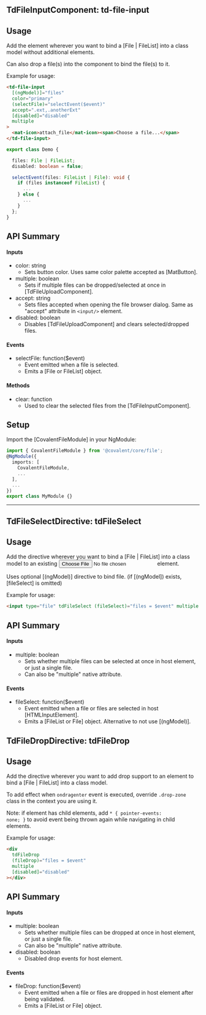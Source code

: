 ## TdFileInputComponent: td-file-input

## Usage

Add the element wherever you want to bind a [File | FileList] into a class model without additional elements.

Can also drop a file(s) into the component to bind the file(s) to it.

Example for usage:

```html
<td-file-input
  [(ngModel)]="files"
  color="primary"
  (selectFile)="selectEvent($event)"
  accept=".ext,.anotherExt"
  [disabled]="disabled"
  multiple
>
  <mat-icon>attach_file</mat-icon><span>Choose a file...</span>
</td-file-input>
```

```typescript
export class Demo {

  files: File | FileList;
  disabled: boolean = false;

  selectEvent(files: FileList | File): void {
    if (files instanceof FileList) {
      ...
    } else {
      ...
    }
  };
}
```

## API Summary

#### Inputs

- color: string
  - Sets button color. Uses same color palette accepted as [MatButton].
- multiple: boolean
  - Sets if multiple files can be dropped/selected at once in [TdFileUploadComponent].
- accept: string
  - Sets files accepted when opening the file browser dialog. Same as "accept" attribute in `<input/>` element.
- disabled: boolean
  - Disables [TdFileUploadComponent] and clears selected/dropped files.

#### Events

- selectFile: function($event)
  - Event emitted when a file is selected.
  - Emits a [File or FileList] object.

#### Methods

- clear: function
  - Used to clear the selected files from the [TdFileInputComponent].

## Setup

Import the [CovalentFileModule] in your NgModule:

```typescript
import { CovalentFileModule } from '@covalent/core/file';
@NgModule({
  imports: [
    CovalentFileModule,
    ...
  ],
  ...
})
export class MyModule {}
```

---

## TdFileSelectDirective: tdFileSelect

## Usage

Add the directive wherever you want to bind a [File | FileList] into a class model to an existing <input type="file"/> element.

Uses optional [(ngModel)] directive to bind file. (if [(ngModel]) exists, [fileSelect] is omitted)

Example for usage:

```html
<input type="file" tdFileSelect (fileSelect)="files = $event" multiple />
```

## API Summary

#### Inputs

- multiple: boolean
  - Sets whether multiple files can be selected at once in host element, or just a single file.
  - Can also be "multiple" native attribute.

#### Events

- fileSelect: function($event)
  - Event emitted when a file or files are selected in host [HTMLInputElement].
  - Emits a [FileList or File] object. Alternative to not use [(ngModel)].

## TdFileDropDirective: tdFileDrop

## Usage

Add the directive wherever you want to add drop support to an element to bind a [File | FileList] into a class model.

To add effect when <code>ondragenter</code> event is executed, override <code>.drop-zone</code> class in the context you are using it.

Note: if element has child elements, add <code>\* { pointer-events: none; }</code> to avoid event being thrown again while navigating in child elements.

Example for usage:

```html
<div
  tdFileDrop
  (fileDrop)="files = $event"
  multiple
  [disabled]="disabled"
></div>
```

## API Summary

#### Inputs

- multiple: boolean
  - Sets whether multiple files can be dropped at once in host element, or just a single file.
  - Can also be "multiple" native attribute.
- disabled: boolean
  - Disabled drop events for host element.

#### Events

- fileDrop: function($event)
  - Event emitted when a file or files are dropped in host element after being validated.
  - Emits a [FileList or File] object.

&nbsp;
